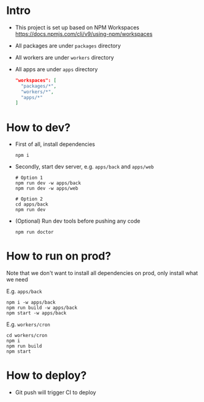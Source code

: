 # Intro

- This project is set up based on NPM Workspaces https://docs.npmjs.com/cli/v9/using-npm/workspaces

- All packages are under `packages` directory

- All workers are under `workers` directory

- All apps are under `apps` directory

  ```json
  "workspaces": [
    "packages/*",
    "workers/*",
    "apps/*"
  ]
  ```

# How to dev?

- First of all, install dependencies
  ```shell
  npm i
  ```

- Secondly, start dev server, e.g. `apps/back` and `apps/web`
  ```shell
  # Option 1
  npm run dev -w apps/back
  npm run dev -w apps/web

  # Option 2
  cd apps/back
  npm run dev
  ```

- (Optional) Run dev tools before pushing any code
  ```shell
  npm run doctor
  ```

# How to run on prod?

Note that we don't want to install all dependencies on prod, only install what we need

E.g. `apps/back`
```shell
npm i -w apps/back
npm run build -w apps/back
npm start -w apps/back
```

E.g. `workers/cron`
```shell
cd workers/cron
npm i
npm run build
npm start
```

# How to deploy?
- Git push will trigger CI to deploy
